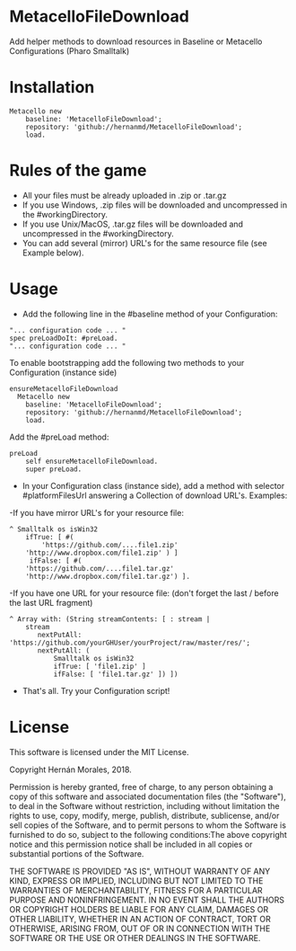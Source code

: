 # MetacelloFileDownload
Add helper methods to download resources in Baseline or Metacello Configurations (Pharo Smalltalk)

# Installation

```smalltalk
Metacello new
	baseline: 'MetacelloFileDownload';
	repository: 'github://hernanmd/MetacelloFileDownload';
	load.
```

# Rules of the game

- All your files must be already uploaded in .zip or .tar.gz
- If you use Windows, .zip files will be downloaded and uncompressed in the #workingDirectory.
- If you use Unix/MacOS, .tar.gz files will be downloaded and uncompressed in the #workingDirectory.
- You can add several (mirror) URL's for the same resource file (see Example below).

# Usage

- Add the following line in the #baseline method of your Configuration:

```smalltalk
"... configuration code ... "
spec preLoadDoIt: #preLoad.
"... configuration code ... "
```

To enable bootstrapping add the following two methods to your Configuration (instance side)

```smalltalk
ensureMetacelloFileDownload     
  Metacello new           
    baseline: 'MetacelloFileDownload';              
    repository: 'github://hernanmd/MetacelloFileDownload';          
    load.
```

Add the #preLoad method:

```smalltalk
preLoad
    self ensureMetacelloFileDownload.
    super preLoad.
```

- In your Configuration class (instance side), add a method with selector #platformFilesUrl answering a Collection of download URL's. Examples:

-If you have mirror URL's for your resource file:
```smalltalk
^ Smalltalk os isWin32 		
    ifTrue: [ #(
        'https://github.com/....file1.zip'
	'http://www.dropbox.com/file1.zip' ) ]
     ifFalse: [ #(
	'https://github.com/....file1.tar.gz'
	'http://www.dropbox.com/file1.tar.gz') ].
```
-If you have one URL for your resource file: (don't forget the last / before the last URL fragment)
```smalltalk
^ Array with: (String streamContents: [ : stream |		
    stream 			
       nextPutAll: 'https://github.com/yourGHUser/yourProject/raw/master/res/';
       nextPutAll: (
           Smalltalk os isWin32 					
	       ifTrue: [ 'file1.zip' ]
	       ifFalse: [ 'file1.tar.gz' ]) ])
```
- That's all. Try your Configuration script!

# License

This software is licensed under the MIT License.

Copyright Hernán Morales, 2018.

Permission is hereby granted, free of charge, to any person obtaining a copy of this software and associated documentation files (the "Software"), to deal in the Software without restriction, including without limitation the rights to use, copy, modify, merge, publish, distribute, sublicense, and/or sell copies of the Software, and to permit persons to whom the Software is furnished to do so, subject to the following conditions:The above copyright notice and this permission notice shall be included in all copies or substantial portions of the Software.

THE SOFTWARE IS PROVIDED "AS IS", WITHOUT WARRANTY OF ANY KIND, EXPRESS OR IMPLIED, INCLUDING BUT NOT LIMITED TO THE WARRANTIES OF MERCHANTABILITY, FITNESS FOR A PARTICULAR PURPOSE AND NONINFRINGEMENT. IN NO EVENT SHALL THE AUTHORS OR COPYRIGHT HOLDERS BE LIABLE FOR ANY CLAIM, DAMAGES OR OTHER LIABILITY, WHETHER IN AN ACTION OF CONTRACT, TORT OR OTHERWISE, ARISING FROM, OUT OF OR IN CONNECTION WITH THE SOFTWARE OR THE USE OR OTHER DEALINGS IN THE SOFTWARE.
